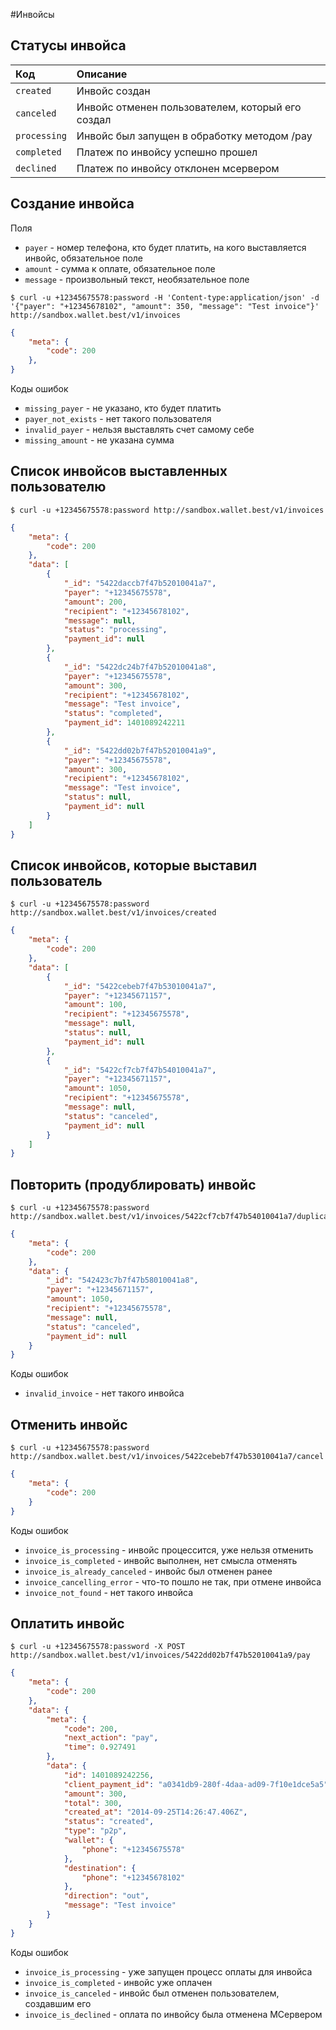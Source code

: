 #Инвойсы

## Статусы инвойса

| Код  | Описание |
| :------------|:---------|
| `created`    | Инвойс создан |
| `canceled`   | Инвойс отменен пользователем, который его создал |
| `processing` | Инвойс был запущен в обработку методом /pay |
| `completed`  | Платеж по инвойсу успешно прошел |
| `declined`   | Платеж по инвойсу отклонен мсервером |

## Создание инвойса

Поля

* `payer` - номер телефона, кто будет платить, на кого выставляется инвойс, обязательное поле
* `amount` - сумма к оплате, обязательное поле
* `message` - произвольный текст, необязательное поле

```shell
$ curl -u +12345675578:password -H 'Content-type:application/json' -d '{"payer": "+12345678102", "amount": 350, "message": "Test invoice"}' http://sandbox.wallet.best/v1/invoices
```

```json
{
    "meta": {
        "code": 200
    },
}
```

Коды ошибок

* `missing_payer` - не указано, кто будет платить
* `payer_not_exists` - нет такого пользователя
* `invalid_payer` - нельзя выставлять счет самому себе
* `missing_amount` - не указана сумма

## Список инвойсов выставленных пользователю

```shell
$ curl -u +12345675578:password http://sandbox.wallet.best/v1/invoices
```

```json
{
    "meta": {
        "code": 200
    },
    "data": [
        {
            "_id": "5422daccb7f47b52010041a7",
            "payer": "+12345675578",
            "amount": 200,
            "recipient": "+12345678102",
            "message": null,
            "status": "processing",
            "payment_id": null
        },
        {
            "_id": "5422dc24b7f47b52010041a8",
            "payer": "+12345675578",
            "amount": 300,
            "recipient": "+12345678102",
            "message": "Test invoice",
            "status": "completed",
            "payment_id": 1401089242211
        },
        {
            "_id": "5422dd02b7f47b52010041a9",
            "payer": "+12345675578",
            "amount": 300,
            "recipient": "+12345678102",
            "message": "Test invoice",
            "status": null,
            "payment_id": null
        }
    ]
}
```

## Список инвойсов, которые выставил пользователь

```shell
$ curl -u +12345675578:password http://sandbox.wallet.best/v1/invoices/created
```

```json
{
    "meta": {
        "code": 200
    },
    "data": [
        {
            "_id": "5422cebeb7f47b53010041a7",
            "payer": "+12345671157",
            "amount": 100,
            "recipient": "+12345675578",
            "message": null,
            "status": null,
            "payment_id": null
        },
        {
            "_id": "5422cf7cb7f47b54010041a7",
            "payer": "+12345671157",
            "amount": 1050,
            "recipient": "+12345675578",
            "message": null,
            "status": "canceled",
            "payment_id": null
        }
    ]
}
```

## Повторить (продублировать) инвойс

```shell
$ curl -u +12345675578:password http://sandbox.wallet.best/v1/invoices/5422cf7cb7f47b54010041a7/duplicate
```

```json
{
    "meta": {
        "code": 200
    },
    "data": {
        "_id": "542423c7b7f47b58010041a8",
        "payer": "+12345671157",
        "amount": 1050,
        "recipient": "+12345675578",
        "message": null,
        "status": "canceled",
        "payment_id": null
    }
}
```

Коды ошибок

* `invalid_invoice` - нет такого инвойса

## Отменить инвойс

```shell
$ curl -u +12345675578:password http://sandbox.wallet.best/v1/invoices/5422cebeb7f47b53010041a7/cancel
```

```json
{
    "meta": {
        "code": 200
    }
}
```

Коды ошибок

* `invoice_is_processing` - инвойс процессится, уже нельзя отменить
* `invoice_is_completed` - инвойс выполнен, нет смысла отменять
* `invoice_is_already_canceled` - инвойс был отменен ранее
* `invoice_cancelling_error` - что-то пошло не так, при отмене инвойса
* `invoice_not_found` - нет такого инвойса

## Оплатить инвойс

```shell
$ curl -u +12345675578:password -X POST http://sandbox.wallet.best/v1/invoices/5422dd02b7f47b52010041a9/pay
```

```json
{
    "meta": {
        "code": 200
    },
    "data": {
        "meta": {
            "code": 200,
            "next_action": "pay",
            "time": 0.927491
        },
        "data": {
            "id": 1401089242256,
            "client_payment_id": "a0341db9-280f-4daa-ad09-7f10e1dce5a5",
            "amount": 300,
            "total": 300,
            "created_at": "2014-09-25T14:26:47.406Z",
            "status": "created",
            "type": "p2p",
            "wallet": {
                "phone": "+12345675578"
            },
            "destination": {
                "phone": "+12345678102"
            },
            "direction": "out",
            "message": "Test invoice"
        }
    }
}
```

Коды ошибок

* `invoice_is_processing` - уже запущен процесс оплаты для инвойса
* `invoice_is_completed` - инвойс уже оплачен
* `invoice_is_canceled` - инвойс был отменен пользователем, создавшим его
* `invoice_is_declined` - оплата по инвойсу была отменена МСервером

